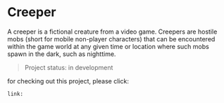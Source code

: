 # Creeper 

A creeper is a fictional creature from a video game. 
Creepers are hostile mobs (short for mobile non-player characters) that can be encountered within the game world at any given time or location where such mobs spawn in the dark, such as nighttime.

>Project status: in development

for checking out this project, please click:
```
link: 
```
